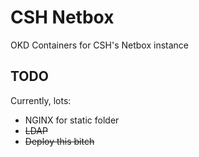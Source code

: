# CSH Netbox
OKD Containers for CSH's Netbox instance

## TODO
Currently, lots:

- NGINX for static folder
- ~~LDAP~~
- ~~Deploy this bitch~~

